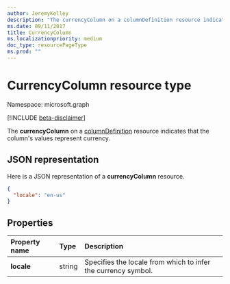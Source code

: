 ```yaml
---
author: JeremyKelley
description: "The currencyColumn on a columnDefinition resource indicates that the column's values represent currency."
ms.date: 09/11/2017
title: CurrencyColumn
ms.localizationpriority: medium
doc_type: resourcePageType
ms.prod: ""
---
```

# CurrencyColumn resource type

Namespace: microsoft.graph

[!INCLUDE [beta-disclaimer](../../includes/beta-disclaimer.md)]

The **currencyColumn** on a [columnDefinition](columndefinition.md) resource indicates that the column's values represent currency.

## JSON representation

Here is a JSON representation of a **currencyColumn** resource.
<!-- { "blockType": "resource", "@odata.type": "microsoft.graph.currencyColumn" } -->

```json
{
  "locale": "en-us"
}
```

## Properties

| Property name | Type   | Description
|:--------------|:-------|:----------------------------------------------------
| **locale**    | string | Specifies the locale from which to infer the currency symbol.

<!--
{
  "type": "#page.annotation",
  "description": "",
  "keywords": "",
  "section": "documentation",
  "tocPath": "Resources/CurrencyColumn",
  "suppressions": []
}
-->


